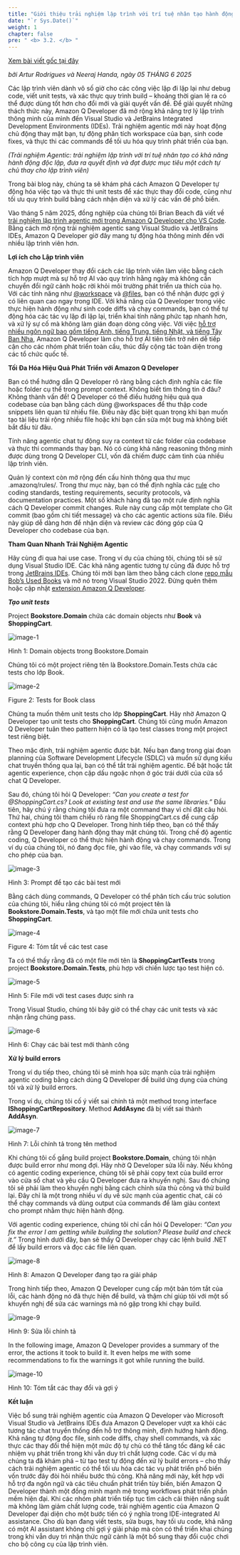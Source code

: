 ```yaml
---
title: "Giới thiệu trải nghiệm lập trình với trí tuệ nhân tạo hành động độc lập trong Visual Studio và JetBrains IDEs"
date: "`r Sys.Date()`"
weight: 1
chapter: false
pre: " <b> 3.2. </b> "
---
```


[Xem bài viết gốc tại đây](https://aws.amazon.com/vi/blogs/devops/introducing-an-agentic-coding-experience-in-visual-studio-and-jetbrains-ides/)


*bởi Artur Rodrigues và Neeraj Handa, ngày 05 THÁNG 6 2025*

Các lập trình viên dành vô số giờ cho các công việc lặp đi lặp lại như debug code, viết unit tests, và xác thực quy trình build – khoảng thời gian lẽ ra có thể được dùng tốt hơn cho đổi mới và giải quyết vấn đề. Để giải quyết những thách thức này, Amazon Q Developer đã mở rộng khả năng trợ lý lập trình thông minh của mình đến Visual Studio và JetBrains Integrated Development Environments (IDEs). Trải nghiệm agentic mới này hoạt động chủ động thay mặt bạn, tự động phân tích workspace của bạn, sinh code fixes, và thực thi các commands để tối ưu hóa quy trình phát triển của bạn.

*(Trải nghiệm Agentic: trải nghiệm lập trình với trí tuệ nhân tạo có khả năng hành động độc lập, đưa ra quyết định và đạt được mục tiêu một cách tự chủ thay cho lập trình viên)*

Trong bài blog này, chúng ta sẽ khám phá cách Amazon Q Developer tự động hóa việc tạo và thực thi unit tests để xác thực thay đổi code, cũng như tối ưu quy trình build bằng cách nhận diện và xử lý các vấn đề phổ biến.

Vào tháng 5 năm 2025, đồng nghiệp của chúng tôi Brian Beach đã viết về [trải nghiệm lập trình agentic mới trong Amazon Q Developer cho VS Code](https://aws.amazon.com/blogs/devops/amazon-q-developer-agentic-coding-experience/). Bằng cách mở rộng trải nghiệm agentic sang Visual Studio và JetBrains IDEs, Amazon Q Developer giờ đây mang tự động hóa thông minh đến với nhiều lập trình viên hơn.

**Lợi ích cho Lập trình viên**

Amazon Q Developer thay đổi cách các lập trình viên làm việc bằng cách tích hợp mượt mà sự hỗ trợ AI vào quy trình hằng ngày mà không cần chuyển đổi ngữ cảnh hoặc rời khỏi môi trường phát triển ưa thích của họ. Với các tính năng như [@workspace](https://docs.aws.amazon.com/amazonq/latest/qdeveloper-ug/workspace-context.html) và [@files](https://docs.aws.amazon.com/amazonq/latest/qdeveloper-ug/ide-chat-context.html#context-explicit), bạn có thể nhận được gợi ý có liên quan cao ngay trong IDE. Với khả năng của Q Developer trong việc thực hiện hành động như sinh code diffs và chạy commands, bạn có thể tự động hóa các tác vụ lặp đi lặp lại, triển khai tính năng phức tạp nhanh hơn, và xử lý sự cố mà không làm gián đoạn dòng công việc. Với việc [hỗ trợ nhiều ngôn ngữ bao gồm tiếng Anh, tiếng Trung, tiếng Nhật, và tiếng Tây Ban Nha](https://aws.amazon.com/blogs/devops/amazon-q-developer-global-capabilities/), Amazon Q Developer làm cho hỗ trợ AI tiên tiến trở nên dễ tiếp cận cho các nhóm phát triển toàn cầu, thúc đẩy cộng tác toàn diện trong các tổ chức quốc tế.

**Tối Đa Hóa Hiệu Quả Phát Triển với Amazon Q Developer**

Bạn có thể hướng dẫn Q Developer rõ ràng bằng cách định nghĩa các file hoặc folder cụ thể trong prompt context. Không biết tìm thông tin ở đâu? Không thành vấn đề! Q Developer có thể điều hướng hiệu quả qua codebase của bạn bằng cách dùng @workspaces để thu thập code snippets liên quan từ nhiều file. Điều này đặc biệt quan trọng khi bạn muốn tạo tài liệu trải rộng nhiều file hoặc khi bạn cần sửa một bug mà không biết bắt đầu từ đâu.

Tính năng agentic chat tự động suy ra context từ các folder của codebase và thực thi commands thay bạn. Nó có cùng khả năng reasoning thông minh được dùng trong Q Developer CLI, vốn đã chiếm được cảm tình của nhiều lập trình viên.

Quản lý context còn mở rộng đến cấu hình thông qua thư mục .amazonq/rules/. Trong thư mục này, bạn có thể định nghĩa các [rule](https://docs.aws.amazon.com/amazonq/latest/qdeveloper-ug/context-project-rules.html) cho coding standards, testing requirements, security protocols, và documentation practices. Một số khách hàng đã tạo một rule định nghĩa cách Q Developer commit changes. Rule này cung cấp một template cho Git commit (bao gồm chi tiết message) và cho các agentic actions sửa file. Điều này giúp dễ dàng hơn để nhận diện và review các đóng góp của Q Developer cho codebase của bạn.

**Tham Quan Nhanh Trải Nghiệm Agentic**

Hãy cùng đi qua hai use case. Trong ví dụ của chúng tôi, chúng tôi sẽ sử dụng Visual Studio IDE. Các khả năng agentic tương tự cũng đã được hỗ trợ trong [JetBrains IDEs](https://docs.aws.amazon.com/amazonq/latest/qdeveloper-ug/q-in-IDE.html#supported-ides-features). Chúng tôi mời bạn làm theo bằng cách clone [repo mẫu Bob’s Used Books](https://github.com/aws-samples/bobs-used-bookstore-sample) và mở nó trong Visual Studio 2022. Đừng quên thêm hoặc cập nhật [extension Amazon Q Developer](https://marketplace.visualstudio.com/items?itemName=AmazonWebServices.AWSToolkitforVisualStudio2022).


***Tạo unit tests***

Project **Bookstore.Domain** chứa các domain objects như **Book** và **ShoppingCart**.

![image-1](images/3-BlogsTranslated/3.2-/Figure1-QDevVSAgentic.jpg)

Hình 1: Domain objects trong Bookstore.Domain

Chúng tôi có một project riêng tên là Bookstore.Domain.Tests chứa các tests cho lớp Book.

![image-2](images/3-BlogsTranslated/3.2-/Figure2-QDevVSAgentic.jpg)

Figure 2: Tests for Book class

Chúng ta muốn thêm unit tests cho lớp **ShoppingCart**. Hãy nhờ Amazon Q Developer tạo unit tests cho **ShoppingCart**. Chúng tôi cũng muốn Amazon Q Developer tuân theo pattern hiện có là tạo test classes trong một project test riêng biệt.

Theo mặc định, trải nghiệm agentic được bật. Nếu bạn đang trong giai đoạn planning của Software Development Lifecycle (SDLC) và muốn sử dụng kiểu chat truyền thống qua lại, bạn có thể tắt trải nghiệm agentic. Để bật hoặc tắt agentic experience, chọn cặp dấu ngoặc nhọn ở góc trái dưới của cửa sổ chat Q Developer.

Sau đó, chúng tôi hỏi Q Developer: *“Can you create a test for @ShoppingCart.cs? Look at existing test and use the same libraries.”* Đầu tiên, hãy chú ý rằng chúng tôi đưa ra một command thay vì chỉ đặt câu hỏi. Thứ hai, chúng tôi tham chiếu rõ ràng file ShoppingCart.cs để cung cấp context phù hợp cho Q Developer. Trong hình tiếp theo, bạn có thể thấy rằng Q Developer đang hành động thay mặt chúng tôi. Trong chế độ agentic coding, Q Developer có thể thực hiện hành động và chạy commands. Trong ví dụ của chúng tôi, nó đang đọc file, ghi vào file, và chạy commands với sự cho phép của bạn.

![image-3](images/3-BlogsTranslated/3.2-/Figure3-QDevVSAgentic-537x1024.jpg)

Hình 3: Prompt để tạo các bài test mới

Bằng cách dùng commands, Q Developer có thể phân tích cấu trúc solution của chúng tôi, hiểu rằng chúng tôi có một project tên là **Bookstore.Domain.Tests**, và tạo một file mới chứa unit tests cho **ShoppingCart**.

![image-4](images/3-BlogsTranslated/3.2-/Figure4-QDevVSAgentic.jpg)

Figure 4: Tóm tắt về các test case

Ta có thể thấy rằng đã có một file mới tên là **ShoppingCartTests** trong project **Bookstore.Domain.Tests**, phù hợp với chiến lược tạo test hiện có.

![image-5](images/3-BlogsTranslated/3.2-/Figure5-QDevVSAgentic.jpg)

Hình 5: File mới với test cases được sinh ra

Trong Visual Studio, chúng tôi bây giờ có thể chạy các unit tests và xác nhận rằng chúng pass.

![image-6](images/3-BlogsTranslated/3.2-/Figure6-QDevVSAgentic.jpg)

Hình 6: Chạy các bài test mới thành công

**Xử lý build errors**

Trong ví dụ tiếp theo, chúng tôi sẽ minh họa sức mạnh của trải nghiệm agentic coding bằng cách dùng Q Developer để build ứng dụng của chúng tôi và xử lý build errors.

Trong ví dụ, chúng tôi cố ý viết sai chính tả một method trong interface **IShoppingCartRepository**. Method **AddAsync** đã bị viết sai thành **AddAsyn**.

![image-7](images/3-BlogsTranslated/3.2-/Figure7-QDevVSAgentic-1024x414.jpg)

Hình 7: Lỗi chính tả trong tên method

Khi chúng tôi cố gắng build project **Bookstore.Domain**, chúng tôi nhận được build error như mong đợi. Hãy nhờ Q Developer sửa lỗi này. Nếu không có agentic coding experience, chúng tôi sẽ phải copy text của build error vào cửa sổ chat và yêu cầu Q Developer đưa ra khuyến nghị. Sau đó chúng tôi sẽ phải làm theo khuyến nghị bằng cách chỉnh sửa thủ công và thử build lại. Đây chỉ là một trong nhiều ví dụ về sức mạnh của agentic chat, cái có thể chạy commands và dùng output của commands để làm giàu context cho prompt nhằm thực hiện hành động.

Với agentic coding experience, chúng tôi chỉ cần hỏi Q Developer: *“Can you fix the error I am getting while building the solution? Please build and check it.”* Trong hình dưới đây, bạn sẽ thấy Q Developer chạy các lệnh build .NET để lấy build errors và đọc các file liên quan.

![image-8](images/3-BlogsTranslated/3.2-/Figure8-QDevVSAgentic.jpg)

Hình 8: Amazon Q Developer đang tạo ra giải pháp

Trong hình tiếp theo, Amazon Q Developer cung cấp một bản tóm tắt của lỗi, các hành động nó đã thực hiện để build, và thậm chí giúp tôi với một số khuyến nghị để sửa các warnings mà nó gặp trong khi chạy build.

![image-9](images/3-BlogsTranslated/3.2-/Figure9-QDevVSAgentic.jpg)

Hình 9: Sửa lỗi chính tả

In the following image, Amazon Q Developer provides a summary of the error, the actions it took to build it. It even helps me with some recommendations to fix the warnings it got while running the build.

![image-10](images/3-BlogsTranslated/3.2-/Figure10-QDevVSAgentic.jpg)

Hình 10: Tóm tắt các thay đổi và gợi ý

**Kết luận**

Việc bổ sung trải nghiệm agentic của Amazon Q Developer vào Microsoft Visual Studio và JetBrains IDEs đưa Amazon Q Developer vượt xa khỏi các tương tác chat truyền thống đến hỗ trợ thông minh, định hướng hành động. Khả năng tự động đọc file, sinh code diffs, chạy shell commands, và xác thực các thay đổi thể hiện một mức độ tự chủ có thể tăng tốc đáng kể các nhiệm vụ phát triển trong khi vẫn duy trì chất lượng code. Các ví dụ mà chúng ta đã khám phá – từ tạo test tự động đến xử lý build errors – cho thấy cách trải nghiệm agentic có thể tối ưu hóa các tác vụ phát triển phổ biến vốn trước đây đòi hỏi nhiều bước thủ công. Khả năng mới này, kết hợp với hỗ trợ đa ngôn ngữ và các tiêu chuẩn phát triển tùy biến, biến Amazon Q Developer thành một đồng minh mạnh mẽ trong workflows phát triển phần mềm hiện đại. Khi các nhóm phát triển tiếp tục tìm cách cải thiện năng suất mà không làm giảm chất lượng code, trải nghiệm agentic của Amazon Q Developer đại diện cho một bước tiến có ý nghĩa trong IDE-integrated AI assistance. Cho dù bạn đang viết tests, sửa bugs, hay tối ưu code, khả năng có một AI assistant không chỉ gợi ý giải pháp mà còn có thể triển khai chúng trong khi vẫn duy trì nhận thức ngữ cảnh là một bổ sung thay đổi cuộc chơi cho bộ công cụ của lập trình viên.
